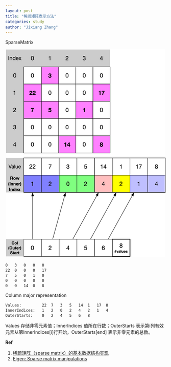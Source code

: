 ```yaml
---
layout: post
title: "稀疏矩阵表示方法"
categories: study
author: "Jixiang Zhang"
---
```


SparseMatrix

<p align="center">
  <img src="images/SparseMatrix.png" width="500"/>
</p>

```text
0	3	0	0	0
22	0	0	0	17
7	5	0	1	0
0	0	0	0	0
0	0	14	0	8
```

Column major representation

```text
Values:	        22	7	3	5	14	1	17	8
InnerIndices:	1	2	0	2	4	2	1	4
OuterStarts:	0	2	4	5	6	8
```

Values 存储非零元素值；InnerIndices 值所在行数；OuterStarts 表示第i列有效元素从第InnerIndices[i]行开始，OuterStarts[end] 表示非零元素的总数。

**Ref**

1. [稀疏矩阵（sparse matrix）的基本数据结构实现](https://zhuanlan.zhihu.com/p/22711401)
2. [Eigen: Sparse matrix manipulations](https://eigen.tuxfamily.org/dox/group__TutorialSparse.html)
